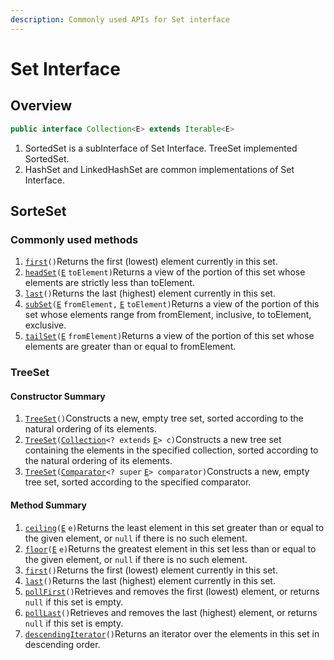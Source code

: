 ```yaml
---
description: Commonly used APIs for Set interface
---
```


# Set Interface

## Overview

```java
public interface Collection<E> extends Iterable<E>
```

1. SortedSet is a subInterface of Set Interface. TreeSet implemented SortedSet.
2. HashSet and LinkedHashSet are common implementations of Set Interface.

## SorteSet

### Commonly used methods

1.  [`first`](https://docs.oracle.com/javase/8/docs/api/java/util/SortedSet.html#first--)`()`Returns the first \(lowest\) element currently in this set.
2.  [`headSet`](https://docs.oracle.com/javase/8/docs/api/java/util/SortedSet.html#headSet-E-)`(`[`E`](https://docs.oracle.com/javase/8/docs/api/java/util/SortedSet.html) `toElement)`Returns a view of the portion of this set whose elements are strictly less than toElement.
3.  [`last`](https://docs.oracle.com/javase/8/docs/api/java/util/SortedSet.html#last--)`()`Returns the last \(highest\) element currently in this set.
4.  [`subSet`](https://docs.oracle.com/javase/8/docs/api/java/util/SortedSet.html#subSet-E-E-)`(`[`E`](https://docs.oracle.com/javase/8/docs/api/java/util/SortedSet.html) `fromElement,` [`E`](https://docs.oracle.com/javase/8/docs/api/java/util/SortedSet.html) `toElement)`Returns a view of the portion of this set whose elements range from fromElement, inclusive, to toElement, exclusive.
5.  [`tailSet`](https://docs.oracle.com/javase/8/docs/api/java/util/SortedSet.html#tailSet-E-)`(`[`E`](https://docs.oracle.com/javase/8/docs/api/java/util/SortedSet.html) `fromElement)`Returns a view of the portion of this set whose elements are greater than or equal to fromElement.

### TreeSet

#### Constructor Summary

1.  [`TreeSet`](https://docs.oracle.com/javase/8/docs/api/java/util/TreeSet.html#TreeSet--)`()`Constructs a new, empty tree set, sorted according to the natural ordering of its elements.
2.  [`TreeSet`](https://docs.oracle.com/javase/8/docs/api/java/util/TreeSet.html#TreeSet-java.util.Collection-)`(`[`Collection`](https://docs.oracle.com/javase/8/docs/api/java/util/Collection.html)`<? extends` [`E`](https://docs.oracle.com/javase/8/docs/api/java/util/TreeSet.html)`> c)`Constructs a new tree set containing the elements in the specified collection, sorted according to the natural ordering of its elements.
3.  [`TreeSet`](https://docs.oracle.com/javase/8/docs/api/java/util/TreeSet.html#TreeSet-java.util.Comparator-)`(`[`Comparator`](https://docs.oracle.com/javase/8/docs/api/java/util/Comparator.html)`<? super` [`E`](https://docs.oracle.com/javase/8/docs/api/java/util/TreeSet.html)`> comparator)`Constructs a new, empty tree set, sorted according to the specified comparator.

#### Method Summary

1.  [`ceiling`](https://docs.oracle.com/javase/8/docs/api/java/util/TreeSet.html#ceiling-E-)`(`[`E`](https://docs.oracle.com/javase/8/docs/api/java/util/TreeSet.html) `e)`Returns the least element in this set greater than or equal to the given element, or `null` if there is no such element.
2.  [`floor`](https://docs.oracle.com/javase/8/docs/api/java/util/TreeSet.html#floor-E-)`(`[`E`](https://docs.oracle.com/javase/8/docs/api/java/util/TreeSet.html) `e)`Returns the greatest element in this set less than or equal to the given element, or `null` if there is no such element.
3.  [`first`](https://docs.oracle.com/javase/8/docs/api/java/util/TreeSet.html#first--)`()`Returns the first \(lowest\) element currently in this set.
4.  [`last`](https://docs.oracle.com/javase/8/docs/api/java/util/TreeSet.html#last--)`()`Returns the last \(highest\) element currently in this set.
5.  [`pollFirst`](https://docs.oracle.com/javase/8/docs/api/java/util/TreeSet.html#pollFirst--)`()`Retrieves and removes the first \(lowest\) element, or returns `null` if this set is empty.
6.  [`pollLast`](https://docs.oracle.com/javase/8/docs/api/java/util/TreeSet.html#pollLast--)`()`Retrieves and removes the last \(highest\) element, or returns `null` if this set is empty.
7.  [`descendingIterator`](https://docs.oracle.com/javase/8/docs/api/java/util/TreeSet.html#descendingIterator--)`()`Returns an iterator over the elements in this set in descending order.

